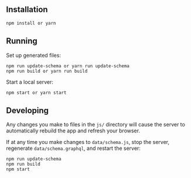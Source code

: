 ## Installation

```
npm install or yarn
```

## Running

Set up generated files:

```
npm run update-schema or yarn run update-schema
npm run build or yarn run build
```

Start a local server:

```
npm start or yarn start
```

## Developing

Any changes you make to files in the `js/` directory will cause the server to
automatically rebuild the app and refresh your browser.

If at any time you make changes to `data/schema.js`, stop the server,
regenerate `data/schema.graphql`, and restart the server:

```
npm run update-schema
npm run build
npm start
```

